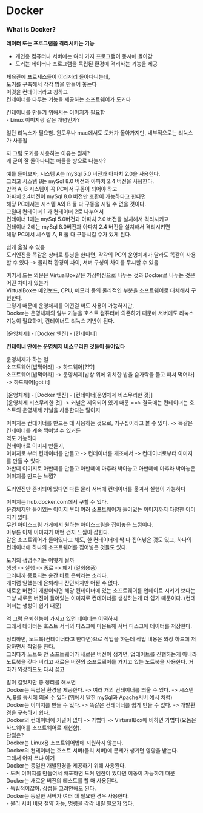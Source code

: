# Docker

### What is Docker?
__데이터 또는 프로그램을 격리시키는 기능__
- 개인용 컴퓨터나 서버에는 여러 가지 프로그램이 동시에 돌아감 
- 도커는 데이터나 프로그램을 독립된 환경에 격리하는 기능을 제공

체육관에 프로세스들이 이리저리 돌아다니는데,          
도커를 구축해서 각각 방을 만들어 놓는다          
이것을 컨테이너라고 칭하고          
컨테이너를 다루는 기능을 제공하는 소프트웨어가 도커다          

컨테이너를 만들기 위해서는 이미지가 필요함          
    - Linux 이미지랑 같은 개념인가?

일단 리눅스가 필요함. 윈도우나 mac에서도 도커가 돌아가지만, 내부적으로는 리눅스가 사용됨          
          
자 그럼 도커를 사용하는 이유는 뭘까?          
왜 굳이 잘 돌아다니는 애들을 방으로 나눌까?          
          
예를 들어보자, 시스템 A는 mySql 5.0 버전과 아파치 2.0을 사용한다.          
그리고 시스템 B는 mySql 8.0 버전과 아파치 2.4 버전을 사용한다.          
만약 A, B 시스템이 꼭 PC에서 구동이 되어야 하고           
아파치 2.4버전이 mySql 8.0 버전만 호환이 가능하다고 한다면          
해당 PC에서는 시스템 A와 B 둘 다 구동을 시킬 수 없을 것이다.          
그럴때 컨테이너 1 과 컨테이너 2로 나누어서          
컨테이너 1에는 mySql 5.0버전과 아파치 2.0 버전을 설치해서 격리시키고          
컨테이너 2에는 mySql 8.0버전과 아파치 2.4 버전을 설치해서 격리시키면          
해당 PC에서 시스템 A, B 둘 다 구동시킬 수가 있게 된다.          
          
쉽게 옮길 수 있음          
    도커엔진을 똑같은 상태로 튜닝을 한다면, 각각의 PC의 운영체제가 달라도 똑같이 사용할 수 있다 -> 물리적 환경의 차이, 서버 구성의 차이를 무시할 수 있음          

          
여기서 드는 의문은 VirtualBox같은 가상머신으로 나누는 것과 Docker로 나누는 것은 어떤 차이가 있는가          
VirtualBox는 메인보드, CPU, 메모리 등의 물리적인 부분을 소프트웨어로 대체해서 구현한다.          
그렇기 때문에 운영체제를 어떤걸 써도 사용이 가능하지만,          
Docker는 운영체제의 일부 기능을 호스트 컴퓨터에 의존하기 때문에 서버에도 리눅스 기능이 필요하며, 컨테이너도 리눅스 기반이 된다.          
          
[운영체제] - [Docker 엔진]  - [컨테이너]          
          
__컨테이너 안에는 운영체제 비스무리한 것들이 들어있다__          
          

운영체제가 하는 일          
소프트웨어[밥먹어라] -> 하드웨어[???]          
소프트웨어[밥먹어라] -> 운영체제[밥상 위에 위치한 밥을 숟가락을 들고 퍼서 먹어라] -> 하드웨어[got it]          
          
[운영체제] - [Docker 엔진]  - [컨테이너[운영체제 비스무리한 것]]          
[운영체제 비스무리한 것] -> 커널은 제외되어 있기 때문 ==> 결국에는 컨테이너는 호스트의 운영체제 커널을 사용한다는 말이지          
          
이미지는 컨테이너를 만드는 데 사용하는 것으로, 거푸집이라고 볼 수 있다. -> 똑같은 컨테이너를 계속 찍어낼 수 있거든          
역도 가능하다          
컨테이너로 이미지 만들기,          
이미지로 부터 컨테이너를 만들고 -> 컨테이너를 개조해서 -> 컨테이너로부터 이미지를 만들 수 있다.          
아반떼 이미지로 아반떼를 만들고 아반떼에 마후라 박아놓고 아반떼에 마후라 박아놓은 이미지를 만드는 느낌?          
          
도커엔진만 준비되어 있다면 다른 물리 서버에 컨테이너를 옮겨서 실행이 가능하다          
          
이미지는 hub.docker.com에서 구할 수 있다.          
운영체제만 들어있는 이미지 부터 여러 소프트웨어가 들어있는 이미지까지 다양한 이미지가 있다.          
무인 아이스크림 가게에서 원하는 아이스크림을 집어놓은 느낌이다.          
아무튼 이제 이미지가 어떤 건지 느낌이 잡힌다.          
같은 소프트웨어가 들어있다고 해도, 한 컨테이너에 싹 다 집어넣은 것도 있고, 하나의 컨테이너에 하나의 소프트웨어를 집어넣은 것들도 있다.          
          
도커의 생명주기는 어떻게 될까          
생성 -> 실행 -> 종료 -> 폐기 (일회용품)          
그러니까 종료되는 순간 바로 은퇴라는 소리다.          
개처럼 일했는데 은퇴라니 잔인하지만 어쩔 수 없다.          
새로운 버전이 개발이되면 해당 컨테이너에 있는 소프트웨어를 업데이트 시키기 보다는          
그냥 새로운 버전이 들어있는 이미지로 컨테이너를 생성하는게 더 쉽기 때문이다. (컨테이너는 생성이 쉽기 때문)          
          
억 그럼 은퇴한놈이 가지고 있던 데이터는 어떡하지          
그래서 데이터는 호스트 서버의 디스크에 마운트해 서버 디스크에 데이터를 저장한다.          
          
정리하면, 노트북(컨테이너라고 한다면)으로 작업을 하는데 작업 내용은 외장 하드에 저장하면서 작업을 한다.          
그러다가 노트북 안 소프트웨어가 새로운 버전이 생기면, 업데이트를 진행하는게 아니라          
노트북을 갖다 버리고 새로운 버전의 소프트웨어를 가지고 있는 노트북을 사용한다. 거따가 외장하드도 다시 꽂고          
          
          
말이 길었지만 총 정리를 해보면          
Docker는 독립된 환경을 제공한다. -> 여러 개의 컨테이너를 띄울 수 있다. -> 시스템 A, B를 동시에 띄울 수 있다 (위에서 말한 mySql과 Apache서버 예시 처럼)          
Docker는 이미지를 만들 수 있다. -> 똑같은 컨테이너를 쉽게 만들 수 있다. -> 개발환경을 구축하기 쉽다.          
Docker의 컨테이너에 커널이 없다 -> 가볍다 -> VirturalBox에 비하면 가볍다(요놈은 하드웨어를 소프트웨어로 재현함).          
단점은?          
Docker는 Linux용 소프트웨어밖에 지원하지 않는다.          
Docker의 컨테이너는 호스트 서버(물리 서버)에 문제가 생기면 영향을 받는다.          
그래서 어따 쓰냐 이거          
Docker는 동일한 개발환경을 제공하기 위해 사용된다.          
    - 도커 이미지를 만들어서 배포하면 도커 엔진이 있다면 이동이 가능하기 때문          
Docker는 새로운 버전의 테스트를 할 때 사용된다.          
    - 독립적이잖아. 상성을 고려안해도 된다.          
Docker는 동일한 서버가 여러 대 필요한 경우 사용한다.          
    - 물리 서버 비용 절약 가능, 명령을 각각 내릴 필요가 없다.          
          